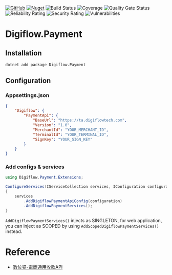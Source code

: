[![GitHub](https://img.shields.io/github/license/ed555009/digiflow-payment)](LICENSE)
[![Nuget](https://img.shields.io/nuget/v/Digiflow.Payment)](https://www.nuget.org/packages/Digiflow.Payment)
![Build Status](https://dev.azure.com/edwang/github/_apis/build/status/digiflow-payment?branchName=master)
![Coverage](http://direct.link2me.com.tw:9000/api/project_badges/measure?project=digiflow-payment&metric=coverage&token=95805a959d9a4f677e86d05e661162260125d9f4)
![Quality Gate Status](http://direct.link2me.com.tw:9000/api/project_badges/measure?project=digiflow-payment&metric=alert_status&token=95805a959d9a4f677e86d05e661162260125d9f4)
![Reliability Rating](http://direct.link2me.com.tw:9000/api/project_badges/measure?project=digiflow-payment&metric=reliability_rating&token=95805a959d9a4f677e86d05e661162260125d9f4)
![Security Rating](http://direct.link2me.com.tw:9000/api/project_badges/measure?project=digiflow-payment&metric=security_rating&token=95805a959d9a4f677e86d05e661162260125d9f4)
![Vulnerabilities](http://direct.link2me.com.tw:9000/api/project_badges/measure?project=digiflow-payment&metric=vulnerabilities&token=95805a959d9a4f677e86d05e661162260125d9f4)

# Digiflow.Payment

## Installation

```bash
dotnet add package Digiflow.Payment
```

## Configuration

### Appsettings.json

```json
{
	"Digiflow": {
		"PaymentApi": {
			"BaseUrl": "https://ta.digiflowtech.com",
			"Version": "1.0",
			"MerchantId": "YOUR_MERCHANT_ID",
			"TerminalId": "YOUR_TERMINAL_ID",
			"SignKey": "YOUR_SIGN_KEY"
		}
	}
}
```

### Add configs & services

```csharp
using Digiflow.Payment.Extensions;

ConfigureServices(IServiceCollection services, IConfiguration configuration)
{
	services
		.AddDigiflowPaymentApiConfig(configuration)
		.AddDigiflowPaymentServices();
}
```

`AddDigiflowPaymentServices()` injects as SINGLETON, for web application, you can inject as SCOPED by using `AddScopedDigiflowPaymentServices()` instead.

# Reference

- [數位鎏-電商通用收款API](docs/數位鎏-電商通用收款API-V1.0.9.pdf)
